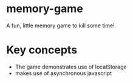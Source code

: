 # memory-game
A fun, little memory game to kill some time!

# Key concepts 
- The game demonstrates use of localStorage
- makes use of asynchronous javascript
